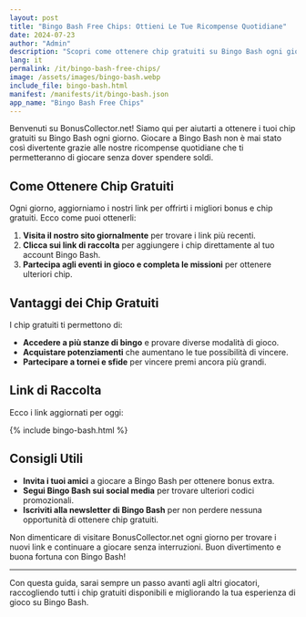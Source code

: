 ```yaml
---
layout: post
title: "Bingo Bash Free Chips: Ottieni Le Tue Ricompense Quotidiane"
date: 2024-07-23
author: "Admin"
description: "Scopri come ottenere chip gratuiti su Bingo Bash ogni giorno con i nostri link aggiornati quotidianamente."
lang: it
permalink: /it/bingo-bash-free-chips/
image: /assets/images/bingo-bash.webp
include_file: bingo-bash.html
manifest: /manifests/it/bingo-bash.json
app_name: "Bingo Bash Free Chips"
---
```


Benvenuti su BonusCollector.net! Siamo qui per aiutarti a ottenere i tuoi chip gratuiti su Bingo Bash ogni giorno. Giocare a Bingo Bash non è mai stato così divertente grazie alle nostre ricompense quotidiane che ti permetteranno di giocare senza dover spendere soldi.

## Come Ottenere Chip Gratuiti

Ogni giorno, aggiorniamo i nostri link per offrirti i migliori bonus e chip gratuiti. Ecco come puoi ottenerli:

1. **Visita il nostro sito giornalmente** per trovare i link più recenti.
2. **Clicca sui link di raccolta** per aggiungere i chip direttamente al tuo account Bingo Bash.
3. **Partecipa agli eventi in gioco e completa le missioni** per ottenere ulteriori chip.

## Vantaggi dei Chip Gratuiti

I chip gratuiti ti permettono di:

- **Accedere a più stanze di bingo** e provare diverse modalità di gioco.
- **Acquistare potenziamenti** che aumentano le tue possibilità di vincere.
- **Partecipare a tornei e sfide** per vincere premi ancora più grandi.

## Link di Raccolta

Ecco i link aggiornati per oggi:

{% include bingo-bash.html %}

## Consigli Utili

- **Invita i tuoi amici** a giocare a Bingo Bash per ottenere bonus extra.
- **Segui Bingo Bash sui social media** per trovare ulteriori codici promozionali.
- **Iscriviti alla newsletter di Bingo Bash** per non perdere nessuna opportunità di ottenere chip gratuiti.

Non dimenticare di visitare BonusCollector.net ogni giorno per trovare i nuovi link e continuare a giocare senza interruzioni. Buon divertimento e buona fortuna con Bingo Bash!

--- 

Con questa guida, sarai sempre un passo avanti agli altri giocatori, raccogliendo tutti i chip gratuiti disponibili e migliorando la tua esperienza di gioco su Bingo Bash.
